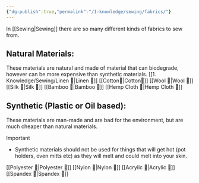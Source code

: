 ```yaml
---
{"dg-publish":true,"permalink":"/1-knowledge/sewing/fabrics/"}
---
```


In [[Sewing\|Sewing]] there are so many different kinds of fabrics to sew from.

## Natural Materials:
These materials are natural and made of material that can biodegrade, however can be more expensive than synthetic materials. 
[[1. Knowledge/Sewing/Linen 🌱\|Linen 🌱]]
[[Cotton🌱\|Cotton🌱]]
[[Wool 🌱\|Wool 🌱]]
[[Silk 🌱\|Silk 🌱]]
[[Bamboo 🌱\|Bamboo 🌱]]
[[Hemp Cloth 🌱\|Hemp Cloth 🌱]]

## Synthetic (Plastic or Oil based):
These materials are man-made and are bad for the environment, but are much cheaper than natural materials. 

> [!Important]
> - Synthetic materials should not be used for things that will get hot (pot holders, oven mitts etc) as they will melt and could melt into your skin. 

[[Polyester 🌱\|Polyester 🌱]]
[[Nylon 🌱\|Nylon 🌱]]
[[Acrylic 🌱\|Acrylic 🌱]]
[[Spandex 🌱\|Spandex 🌱]]



